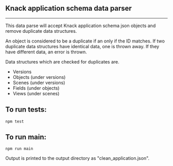 ## Knack application schema data parser
---
This data parse will accept Knack application schema json objects and remove duplicate data structures.

An object is considered to be a duplicate if an only if the ID matches. If two duplicate data structures have identical data, one is thrown away. If they have different data, an error is thrown.

Data structures which are checked for duplicates are.

* Versions
* Objects (under versions)
* Scenes (under versions)
* Fields (under objects)
* Views (under scenes)


## To run tests:
`npm test`

## To run main:
`npm run main`

Output is printed to the output directory as "clean_application.json".